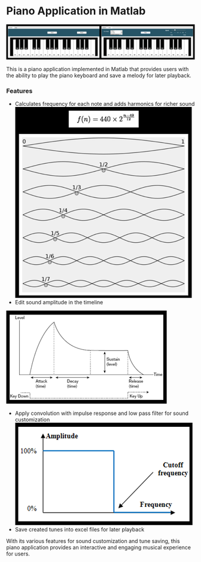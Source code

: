 # Piano Application in Matlab
![title](images/Picture1.png)

This is a piano application implemented in Matlab that provides users with the ability to play the piano keyboard and save a melody for later playback.

### Features
* Calculates frequency for each note and adds harmonics for richer sound
![title](images/Picture2.png)
* Edit sound amplitude in the timeline

![title](images/Picture3.png)
* Apply convolution with impulse response and low pass filter for sound customization
![title](images/Picture4.png)
* Save created tunes into excel files for later playback

With its various features for sound customization and tune saving, this piano application provides an interactive and engaging musical experience for users.
